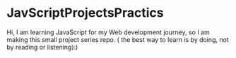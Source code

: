 # JavScriptProjectsPractics
Hi, I am learning JavaScript for my Web development journey, so I am making this small project series repo. ( the best way to learn is by doing, not by reading or listening):)
